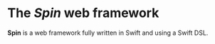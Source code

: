 # The *Spin* web framework

**Spin** is a web framework fully written in Swift and using a Swift DSL.
